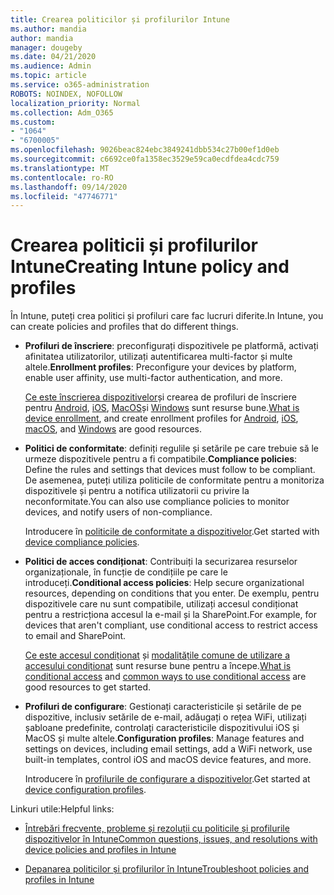 ```yaml
---
title: Crearea politicilor și profilurilor Intune
ms.author: mandia
author: mandia
manager: dougeby
ms.date: 04/21/2020
ms.audience: Admin
ms.topic: article
ms.service: o365-administration
ROBOTS: NOINDEX, NOFOLLOW
localization_priority: Normal
ms.collection: Adm_O365
ms.custom:
- "1064"
- "6700005"
ms.openlocfilehash: 9026beac824ebc3849241dbb534c27b00ef1d0eb
ms.sourcegitcommit: c6692ce0fa1358ec3529e59ca0ecdfdea4cdc759
ms.translationtype: MT
ms.contentlocale: ro-RO
ms.lasthandoff: 09/14/2020
ms.locfileid: "47746771"
---
```

# <a name="creating-intune-policy-and-profiles"></a><span data-ttu-id="36717-102">Crearea politicii și profilurilor Intune</span><span class="sxs-lookup"><span data-stu-id="36717-102">Creating Intune policy and profiles</span></span>

<span data-ttu-id="36717-103">În Intune, puteți crea politici și profiluri care fac lucruri diferite.</span><span class="sxs-lookup"><span data-stu-id="36717-103">In Intune, you can create policies and profiles that do different things.</span></span>

- <span data-ttu-id="36717-104">**Profiluri de înscriere**: preconfigurați dispozitivele pe platformă, activați afinitatea utilizatorilor, utilizați autentificarea multi-factor și multe altele.</span><span class="sxs-lookup"><span data-stu-id="36717-104">**Enrollment profiles**: Preconfigure your devices by platform, enable user affinity, use multi-factor authentication, and more.</span></span>

  <span data-ttu-id="36717-105">[Ce este înscrierea dispozitivelor](https://docs.microsoft.com/intune/device-enrollment)și crearea de profiluri de înscriere pentru [Android](https://docs.microsoft.com/intune/android-enroll), [iOS](https://docs.microsoft.com/intune/ios-enroll), [MacOS](https://docs.microsoft.com/intune/macos-enroll)și [Windows](https://docs.microsoft.com/intune/windows-enrollment-methods) sunt resurse bune.</span><span class="sxs-lookup"><span data-stu-id="36717-105">[What is device enrollment](https://docs.microsoft.com/intune/device-enrollment), and create enrollment profiles for [Android](https://docs.microsoft.com/intune/android-enroll), [iOS](https://docs.microsoft.com/intune/ios-enroll), [macOS](https://docs.microsoft.com/intune/macos-enroll), and [Windows](https://docs.microsoft.com/intune/windows-enrollment-methods) are good resources.</span></span>

- <span data-ttu-id="36717-106">**Politici de conformitate**: definiți regulile și setările pe care trebuie să le urmeze dispozitivele pentru a fi compatibile.</span><span class="sxs-lookup"><span data-stu-id="36717-106">**Compliance policies**: Define the rules and settings that devices must follow to be compliant.</span></span> <span data-ttu-id="36717-107">De asemenea, puteți utiliza politicile de conformitate pentru a monitoriza dispozitivele și pentru a notifica utilizatorii cu privire la neconformitate.</span><span class="sxs-lookup"><span data-stu-id="36717-107">You can also use compliance policies to monitor devices, and notify users of non-compliance.</span></span>

  <span data-ttu-id="36717-108">Introducere în [politicile de conformitate a dispozitivelor](https://docs.microsoft.com/intune/device-compliance-get-started).</span><span class="sxs-lookup"><span data-stu-id="36717-108">Get started with [device compliance policies](https://docs.microsoft.com/intune/device-compliance-get-started).</span></span>
- <span data-ttu-id="36717-109">**Politici de acces condiționat**: Contribuiți la securizarea resurselor organizaționale, în funcție de condițiile pe care le introduceți.</span><span class="sxs-lookup"><span data-stu-id="36717-109">**Conditional access policies**: Help secure organizational resources, depending on conditions that you enter.</span></span> <span data-ttu-id="36717-110">De exemplu, pentru dispozitivele care nu sunt compatibile, utilizați accesul condiționat pentru a restricționa accesul la e-mail și la SharePoint.</span><span class="sxs-lookup"><span data-stu-id="36717-110">For example, for devices that aren't compliant, use conditional access to restrict access to email and SharePoint.</span></span>

  <span data-ttu-id="36717-111">[Ce este accesul condiționat](https://docs.microsoft.com/intune/conditional-access) și [modalitățile comune de utilizare a accesului condiționat](https://docs.microsoft.com/intune/conditional-access-intune-common-ways-use) sunt resurse bune pentru a începe.</span><span class="sxs-lookup"><span data-stu-id="36717-111">[What is conditional access](https://docs.microsoft.com/intune/conditional-access) and [common ways to use conditional access](https://docs.microsoft.com/intune/conditional-access-intune-common-ways-use) are good resources to get started.</span></span>

- <span data-ttu-id="36717-112">**Profiluri de configurare**: Gestionați caracteristicile și setările de pe dispozitive, inclusiv setările de e-mail, adăugați o rețea WiFi, utilizați șabloane predefinite, controlați caracteristicile dispozitivului iOS și MacOS și multe altele.</span><span class="sxs-lookup"><span data-stu-id="36717-112">**Configuration profiles**: Manage features and settings on devices, including email settings, add a WiFi network, use built-in templates, control iOS and macOS device features, and more.</span></span>

  <span data-ttu-id="36717-113">Introducere în [profilurile de configurare a dispozitivelor](https://docs.microsoft.com/intune/device-profiles).</span><span class="sxs-lookup"><span data-stu-id="36717-113">Get started at [device configuration profiles](https://docs.microsoft.com/intune/device-profiles).</span></span>

<span data-ttu-id="36717-114">Linkuri utile:</span><span class="sxs-lookup"><span data-stu-id="36717-114">Helpful links:</span></span>

- [<span data-ttu-id="36717-115">Întrebări frecvente, probleme și rezoluții cu politicile și profilurile dispozitivelor în Intune</span><span class="sxs-lookup"><span data-stu-id="36717-115">Common questions, issues, and resolutions with device policies and profiles in Intune</span></span>](https://docs.microsoft.com/intune/device-profile-troubleshoot)

- [<span data-ttu-id="36717-116">Depanarea politicilor și profilurilor în Intune</span><span class="sxs-lookup"><span data-stu-id="36717-116">Troubleshoot policies and profiles in Intune</span></span>](https://docs.microsoft.com/intune/troubleshoot-policies-in-microsoft-intune)
